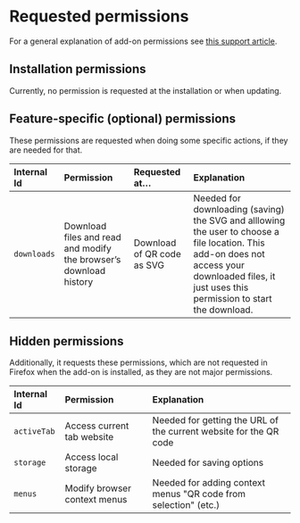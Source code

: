 # Requested permissions

For a general explanation of add-on permissions see [this support article](https://support.mozilla.org/kb/permission-request-messages-firefox-extensions).

## Installation permissions

Currently, no permission is requested at the installation or when updating.

## Feature-specific (optional) permissions

These permissions are requested when doing some specific actions, if they are needed for that.

| Internal Id | Permission                                                        | Requested at…              | Explanation                                                                                                                                                                                       |
|:------------|:------------------------------------------------------------------|:---------------------------|:--------------------------------------------------------------------------------------------------------------------------------------------------------------------------------------------------|
| `downloads` | Download files and read and modify the browser’s download history | Download of QR code as SVG | Needed for downloading (saving) the SVG and alllowing the user to choose a file location. This add-on does not access your downloaded files, it just uses this permission to start the download. |

## Hidden permissions
Additionally, it requests these permissions, which are not requested in Firefox when the add-on is installed, as they are not major permissions.

| Internal Id | Permission                   | Explanation                                                       |
|:------------|:-----------------------------|:------------------------------------------------------------------|
| `activeTab` | Access current tab website   | Needed for getting the URL of the current website for the QR code |
| `storage`   | Access local storage         | Needed for saving options                                         |
| `menus`     | Modify browser context menus | Needed for adding context menus "QR code from selection" (etc.)   |
